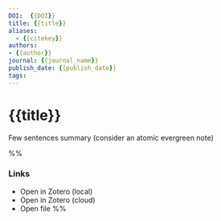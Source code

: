 ```yaml
---
DOI:  {{DOI}}
title: {{title}}
aliases:
  - {{citekey}}
authors:
- {{author}}
journal: {{journal_name}}
publish_date: {{publish_date}}
tags:
---
```

# {{title}}
Few sentences summary (consider an atomic evergreen note)

%%
### Links
- Open in Zotero (local)
- Open in Zotero (cloud)
- Open file
%%






